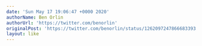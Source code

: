 ```yaml
---
date: 'Sun May 17 19:06:47 +0000 2020'
authorName: Ben Orlin
authorUrl: 'https://twitter.com/benorlin'
originalPost: 'https://twitter.com/benorlin/status/1262097247866683393'
layout: like
---
```

